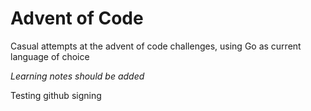# Advent of Code

Casual attempts at the advent of code challenges, using Go as current language of choice

*Learning notes should be added*

Testing github signing
